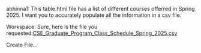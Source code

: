 abhinna1: This table.html file has a list of different courses offerred in Spring 2025. I want you to accurately populate all the information in a csv file.

Workspace: Sure, here is the file you requested:[CSE_Graduate_Program_Class_Schedule_Spring_2025.csv](command:github.copilot.openFile?%5B%7B%22value%22%3A%5B%7B%22name%22%3A%22CSE_Graduate_Program_Class_Schedule_Spring_2025.csv%22%7D%5D%2C%22baseUri%22%3A%7B%22%24mid%22%3A1%2C%22path%22%3A%22%2FCSE_Graduate_Program_Class_Schedule_Spring_2025.csv%22%2C%22scheme%22%3A%22vscode-copilot-file%22%2C%22authority%22%3A%22dd5a150c-28e7-4d78-908c-bf099a74dd71%22%7D%7D%5D)

Create File...